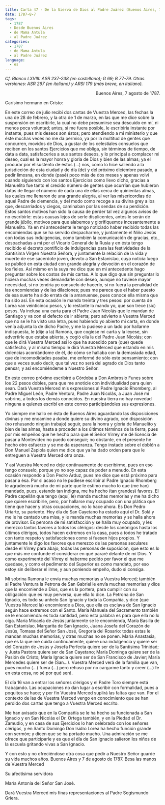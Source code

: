 ```yaml
---
title: Carta 47 - De la Sierva de Dios al Padre Juárez (Buenos Aires, 7 de agosto de 1787).
date: 1787-8-7
tags:
  - 1787
  - Desde Buenos Aires
  - de Mama Antula
  - al Padre Juárez
categories:
  - 1787
  - de Mama Antula
  - al Padre Juárez
language:
  - es
---
```


_Cf. Blanco LXVIII: ASR 237-238 (en castellano); G 69; B 77-79.
Otras versiones: ASR 267 (en italiano) y ARSI 179 (más breve, en italiano)._

<div align="right">
Buenos Aires, 7 agosto de 1787.
</div>

Carísimo hermano en Cristo:

En este correo de julio recibí dos cartas de Vuestra Merced, las fechas la una de 28 de febrero, y la otra de 1 de marzo, en las que me dice sobre la suspensión en escribirle, la cual no debe presumirse sea descuido en mí, ni menos poca voluntad; antes, si me fuera posible, le escribiría instante por instante, pues mis deseos son éstos; pero atendiendo a mi ministerio y que éste muchas veces no me da permiso, ya por la multitud de gentes que concurren, movidos de Dios, a gustar de los celestiales consuelos que reciben en los santos Ejercicios que me obliga, sin términos de tiempo, de data a data, satisfacerles a sus santos deseos, y lo principal a complacer mi deseo, cual es la mayor honra y gloria de Dios y bien de las almas; ya el procurar por el sustento de éstos (...) nos, como lo hice saliendo a la jurisdicción de esta ciudad y de día (de) y del próximo diciembre pasado, a pedir limosna, en donde (pasé) poco más de dos meses y apenas volví cuando siguiendo con los santos Ejercicios como llevo dicho, gracias a Manuelito fue tanto el crecido número de gentes que ocurrían que hubieron datas de llegar el número de cada una de ellas cerca de quinientas almas, las cuales me llenaron de una grande alegría, al ver las misericordias de aquel Padre de clemencia, y del modo como recoge a su divina grey a los que, descarriados y ciegos, caminaban por las sendas de su perdición. Estos santos motivos han sido la causa de perder tal vez algunos avisos de no escribirle: estas causas lejos de serle displicentes, antes le serán de grande júbilo, motivos para que alabemos y glorifiquemos incesantemente a Manuelito. Ya en mi antecedente le tengo noticiado haber recibido todas las encomiendas que se ha servido despacharme, y juntamente el Niño Jesús con todas sus indulgencias, como también la comunicación de gracias, etc., despachadas a mí por el Vicario General de la Rusia y en ésta tengo recibido el decreto pontificio de indulgencias para las festividades de la Santísima Virgen Nuestra Señora, y juntamente la relación de la vida y muerte de ese sacerdote joven, devoto a San Estanislao, cuya noticia luego se publicó en esta ciudad con grande alegría y devoción en el corazón de los fieles. Así mismo en la suya me dice que en mi antecedente hago preguntar sobre los costos de mis cartas. A lo que digo que sin preguntar lo hiciera muchas veces demandarle con deseo, aunque no tuviese mayor necesidad, si no tendría yo consuelo de hacerlo, si no fuera la penalidad de las encomiendas y de las dilaciones; pues me parece que el haber puesto de esa suerte ha sido errata de la amanuense, pues conoce ella misma que ha sido así. En esta ocasión le mando treinta y tres pesos: por cuenta de Lorea van veinticinco pesos, y lo restante lo mando yo, que son trece (sic) pesos. Va inclusa una carta para el Padre Juan Nicolás que le mandan de Santiago y va con el defecto de ir abierta; pero advierto a Vuestra Merced que no se le ha visto una letra, pues habiendo yo abierto mi carta, en donde venía adjunta la de dicho Padre, y me la pusiese a un lado por hallarme indispuesta, le (dije a la) Ramona, que cogiese mi carta y la leyese, sin advertirle que estaba abierta, y cogió ella la del Padre Juan Nicolás; con que le dirá Vuestra Merced así lo que ha sucedido para (que) quede satisfecho, y al mismo tiempo le dirá Vuestra Merced que estando en mis dolencias acordándome de él, de cómo se hallaba con la demasiada edad, que de incomodidades pasaba, me enfermé de sólo este pensamiento; con que a veces suelo decir, que tal vez no será del agrado de Dios tanto pensar; y así encomiéndeme a Nuestro Señor.

En este correo próximo escribiré a Córdoba a Don Ambrosio Funes sobre los 22 pesos dobles, para que me anoticie con individualidad para quien sean. Dará Vuestra Merced mis expresiones al Padre Ignacio Rhomberg, al Padre Miguel León, Padre Ventura, Padre Juan Nicolás, a Juan José mi sobrino, a todos los demás conocidos. En nuestra tierra no hay novedad ninguna a quienes escribí en este correo participándoles sus expresiones.

Yo siempre me hallo en ésta de Buenos Aires aguardando las disposiciones divinas y me encamine a donde quiere su divino agrado, con disposición (no rehusando ningún trabajo) seguir, para la honra y gloria de Manuelito y bien de las almas, hasta a proceder a los últimos términos de la tierra, pues por mis empeños que he hecho para que el Señor Virrey me dé licencia de pasar a Montevideo no puedo conseguir; no obstante, en el presente he hecho otro esfuerzo y se me da esperanza. Tengo instado sobre el doblón a Don Manuel Zapiola quien me dice que ya ha dado orden para que le entreguen a Vuestra Merced otra onza.

Y así Vuestra Merced no deje continuamente de escribirme, pues en eso tengo consuelo, porque yo no soy capaz de poder a menudo. En esta ocasión respondo a Don Pedro Arduz, pues me dice que está próximo para pasar a ésa. Por si acaso no le pudiese escribir al Padre Ignacio Rhomberg le agradecerá mucho de mi parte que le estimo mucho lo que (me han) mandado, pues, estando tan indigna, me ha hecho (tan grandes) favores. El Padre capellán que tengo (aquí, le) manda muchas memorias y me ha dicho que quiere escribirle, pero, por hallarse muy ocupado con una plática que tiene que hacer y otras ocupaciones, no lo hace ahora. Es Don Pedro Uriarte, su pariente. Hoy día de San Cayetano ha estado aquí el Dr. Solá y me le ha cantado una misa, y le manda muchas memorias y se halla ahora de provisor. Es persona de mi satisfacción y se halla muy ocupado, y les merezco tantos favores a todos los clérigos: desde los canónigos hasta los últimos clérigos, todos hacen extremos en la casa, pues a todos he tratado con tanto respeto y satisfacciones como si fuesen hijos propios. Y juntamente le digo los favores que merezco de las personas seculares desde el Virrey para abajo, todas las personas de suposición, que esto es lo que más me confunde el considerar en qué pararé delante de mi Dios. Y como experimenté del Virrey el haberme pedido por favor el que me quedase, y como el pedimento del Superior es como mandato, por eso estoy sin deliberar el irme, y aun poniendo empeño, dudo si consiga.

Mi sobrina Ramona le envía muchas memorias a Vuestra Merced; también al Padre Ventura la Petrona de San Gabriel le envía muchas memorias y dice que la encomiende a Dios, que es la portera, para cumplir con su obligación: que es muy perversa, que ella lo dice. La Petrona de San Ignacio, es todo su anhelo San Ignacio y toda la Compañía, y dice (que Vuestra Merced la) encomiende a Dios, que ella es esclava de San Ignacio según hace extremos con el Santo. María Manuela del Sacramento también se le encomienda: es toda santidad, pero esta palabra es para que ella no lo oiga. María Micaela de Jesús juntamente se le encomienda, María Basilia de San Estanislao, Margarita de San Ignacio, Juana Josefa del Corazón de Jesús, Tomasa del Señor San José, Gregoria del Rosario: todas estas le mandan muchas memorias, y otras muchas no se ponen. María Anastasia, que es la que me cuida continuamente, quiere una indulgencia y quiere ser del Corazón de Jesús y Josefa Perfecta quiere ser de la Santísima Trinidad; y Justa Pastora quiere ser de San Cayetano; María Dominga quiere ser de la Pasión de Cristo; María Ignacia quiere ser de San Francisco de Javier; María Mercedes quiere ser de (San...). Vuestra Merced verá de la familia que van, pues mucho (...) fuera (...) pero rehuso por no cargarme tanto y creer (...) fe en esta cosa, no sé por qué será.

El día 16 van a entrar los señores clérigos y el Padre Toro siempre está trabajando. Las ocupaciones no dan lugar a escribir con formalidad, pues a poquitos se hace; y por fin Vuestra Merced suplirá las faltas que van. Por el contexto de las de Vuestra Merced vengo en conocimiento que se han perdido dos cartas que tengo a Vuestra Merced escrito.

Me han avisado que en la Compañía se le ha hecho su funcionada a San Ignacio y en San Nicolás el Dr. Ortega también, y en la Piedad el Dr. Zamudio, y en casa de sus Ejercicios lo han celebrado con los señores clérigos, y en Santo Domingo Don Isidro Lorea ha hecho función grande con sermón; y dicen que se ha portado mucho. Una admiración se me ofrece que participarle y es que el día de San Ignacio salieron los niños de la escuela gritando vivas a San Ignacio.

Y con esto y no ofreciéndose otra cosa que pedir a Nuestro Señor guarde su vida muchos años. Buenos Aires y 7 de agosto de 1787. Besa las manos de Vuestra Merced

Su afectísima servidora

María Antonia del Señor San José.

Dará Vuestra Merced mis finas representaciones al Padre Segismundo Griera.
